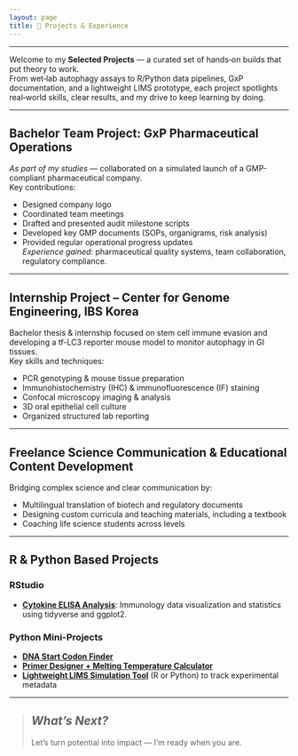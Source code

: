 ```yaml
---
layout: page
title: 🚀 Projects & Experience
---
```

---

Welcome to my **Selected Projects** — a curated set of hands‑on builds that put theory to work.  
From wet‑lab autophagy assays to R/Python data pipelines, GxP documentation, and a lightweight LIMS prototype, each project spotlights real‑world skills, clear results, and my drive to keep learning by doing.

---

## Bachelor Team Project: GxP Pharmaceutical Operations  
_As part of my studies_ — collaborated on a simulated launch of a GMP-compliant pharmaceutical company.  
Key contributions:  
- Designed company logo  
- Coordinated team meetings  
- Drafted and presented audit milestone scripts  
- Developed key GMP documents (SOPs, organigrams, risk analysis)  
- Provided regular operational progress updates  
_Experience gained_: pharmaceutical quality systems, team collaboration, regulatory compliance.

---

## Internship Project – Center for Genome Engineering, IBS Korea  
Bachelor thesis & internship focused on stem cell immune evasion and developing a tf-LC3 reporter mouse model to monitor autophagy in GI tissues.  
Key skills and techniques:  
- PCR genotyping & mouse tissue preparation  
- Immunohistochemistry (IHC) & immunofluorescence (IF) staining  
- Confocal microscopy imaging & analysis  
- 3D oral epithelial cell culture  
- Organized structured lab reporting  

---

## Freelance Science Communication & Educational Content Development  
Bridging complex science and clear communication by:  
- Multilingual translation of biotech and regulatory documents  
- Designing custom curricula and teaching materials, including a textbook  
- Coaching life science students across levels  

---

## R & Python Based Projects

### RStudio  
- **[Cytokine ELISA Analysis](link-to-your-R-project)**: Immunology data visualization and statistics using tidyverse and ggplot2.

### Python Mini-Projects  
- **[DNA Start Codon Finder](link-to-your-Python-project1)**  
- **[Primer Designer + Melting Temperature Calculator](link-to-your-Python-project2)**  
- **[Lightweight LIMS Simulation Tool](link-to-your-LIMS-project)** (R or Python) to track experimental metadata
---

> ## _What’s Next?_  
> Let’s turn potential into impact — I’m ready when you are.
